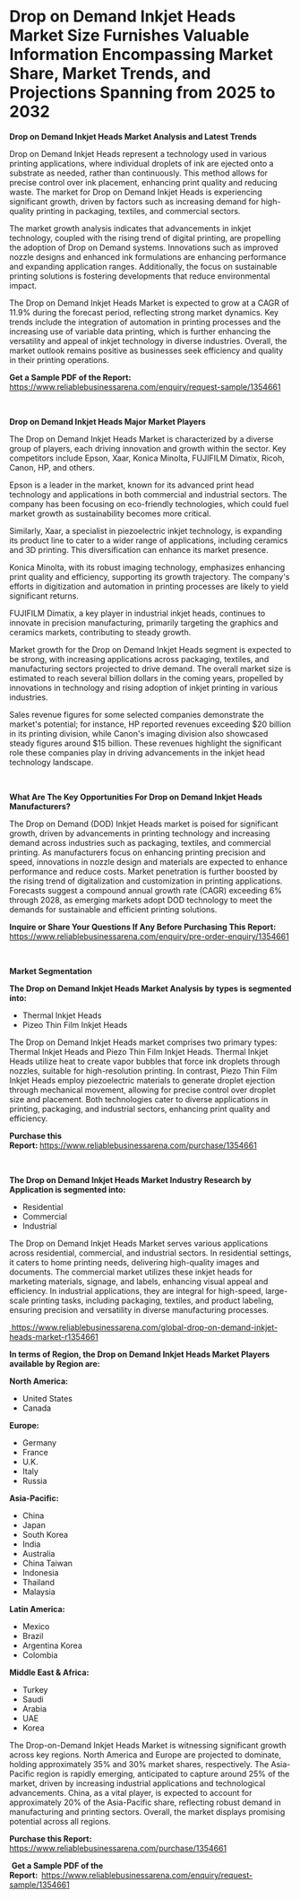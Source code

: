 <p><h1>Drop on Demand Inkjet Heads Market Size Furnishes Valuable Information Encompassing Market Share, Market Trends, and Projections Spanning from 2025 to 2032</h1></p><p><strong>Drop on Demand Inkjet Heads Market Analysis and Latest Trends</strong></p>
<p><p>Drop on Demand Inkjet Heads represent a technology used in various printing applications, where individual droplets of ink are ejected onto a substrate as needed, rather than continuously. This method allows for precise control over ink placement, enhancing print quality and reducing waste. The market for Drop on Demand Inkjet Heads is experiencing significant growth, driven by factors such as increasing demand for high-quality printing in packaging, textiles, and commercial sectors.</p><p>The market growth analysis indicates that advancements in inkjet technology, coupled with the rising trend of digital printing, are propelling the adoption of Drop on Demand systems. Innovations such as improved nozzle designs and enhanced ink formulations are enhancing performance and expanding application ranges. Additionally, the focus on sustainable printing solutions is fostering developments that reduce environmental impact.</p><p>The Drop on Demand Inkjet Heads Market is expected to grow at a CAGR of 11.9% during the forecast period, reflecting strong market dynamics. Key trends include the integration of automation in printing processes and the increasing use of variable data printing, which is further enhancing the versatility and appeal of inkjet technology in diverse industries. Overall, the market outlook remains positive as businesses seek efficiency and quality in their printing operations.</p></p>
<p><strong>Get a Sample PDF of the Report:&nbsp;</strong> <a href="https://www.reliablebusinessarena.com/enquiry/request-sample/1354661?utm_campaign=2737&utm_medium=2&utm_source=Github&utm_content=ia&utm_term=15042025&utm_id=drop-on-demand-inkjet-heads">https://www.reliablebusinessarena.com/enquiry/request-sample/1354661</a></p>
<p>&nbsp;</p>
<p><strong>Drop on Demand Inkjet Heads Major Market Players</strong></p>
<p><p>The Drop on Demand Inkjet Heads Market is characterized by a diverse group of players, each driving innovation and growth within the sector. Key competitors include Epson, Xaar, Konica Minolta, FUJIFILM Dimatix, Ricoh, Canon, HP, and others. </p><p>Epson is a leader in the market, known for its advanced print head technology and applications in both commercial and industrial sectors. The company has been focusing on eco-friendly technologies, which could fuel market growth as sustainability becomes more critical. </p><p>Similarly, Xaar, a specialist in piezoelectric inkjet technology, is expanding its product line to cater to a wider range of applications, including ceramics and 3D printing. This diversification can enhance its market presence.</p><p>Konica Minolta, with its robust imaging technology, emphasizes enhancing print quality and efficiency, supporting its growth trajectory. The company's efforts in digitization and automation in printing processes are likely to yield significant returns.</p><p>FUJIFILM Dimatix, a key player in industrial inkjet heads, continues to innovate in precision manufacturing, primarily targeting the graphics and ceramics markets, contributing to steady growth.</p><p>Market growth for the Drop on Demand Inkjet Heads segment is expected to be strong, with increasing applications across packaging, textiles, and manufacturing sectors projected to drive demand. The overall market size is estimated to reach several billion dollars in the coming years, propelled by innovations in technology and rising adoption of inkjet printing in various industries.</p><p>Sales revenue figures for some selected companies demonstrate the market's potential; for instance, HP reported revenues exceeding $20 billion in its printing division, while Canon's imaging division also showcased steady figures around $15 billion. These revenues highlight the significant role these companies play in driving advancements in the inkjet head technology landscape.</p></p>
<p>&nbsp;</p>
<p><strong>What Are The Key Opportunities For Drop on Demand Inkjet Heads Manufacturers?</strong></p>
<p><p>The Drop on Demand (DOD) Inkjet Heads market is poised for significant growth, driven by advancements in printing technology and increasing demand across industries such as packaging, textiles, and commercial printing. As manufacturers focus on enhancing printing precision and speed, innovations in nozzle design and materials are expected to enhance performance and reduce costs. Market penetration is further boosted by the rising trend of digitalization and customization in printing applications. Forecasts suggest a compound annual growth rate (CAGR) exceeding 6% through 2028, as emerging markets adopt DOD technology to meet the demands for sustainable and efficient printing solutions.</p></p>
<p><strong>Inquire or Share Your Questions If Any Before Purchasing This Report:</strong> <a href="https://www.reliablebusinessarena.com/enquiry/pre-order-enquiry/1354661?utm_campaign=2737&utm_medium=2&utm_source=Github&utm_content=ia&utm_term=15042025&utm_id=drop-on-demand-inkjet-heads">https://www.reliablebusinessarena.com/enquiry/pre-order-enquiry/1354661</a></p>
<p>&nbsp;</p>
<p><strong>Market Segmentation</strong></p>
<p><strong>The Drop on Demand Inkjet Heads Market Analysis by types is segmented into:</strong></p>
<p><ul><li>Thermal Inkjet Heads</li><li>Pizeo Thin Film Inkjet Heads</li></ul></p>
<p><p>The Drop on Demand Inkjet Heads market comprises two primary types: Thermal Inkjet Heads and Piezo Thin Film Inkjet Heads. Thermal Inkjet Heads utilize heat to create vapor bubbles that force ink droplets through nozzles, suitable for high-resolution printing. In contrast, Piezo Thin Film Inkjet Heads employ piezoelectric materials to generate droplet ejection through mechanical movement, allowing for precise control over droplet size and placement. Both technologies cater to diverse applications in printing, packaging, and industrial sectors, enhancing print quality and efficiency.</p></p>
<p><strong>Purchase this Report:&nbsp;</strong><a href="https://www.reliablebusinessarena.com/purchase/1354661?utm_campaign=2737&utm_medium=2&utm_source=Github&utm_content=ia&utm_term=15042025&utm_id=drop-on-demand-inkjet-heads">https://www.reliablebusinessarena.com/purchase/1354661</a></p>
<p>&nbsp;</p>
<p><strong>The Drop on Demand Inkjet Heads Market Industry Research by Application is segmented into:</strong></p>
<p><ul><li>Residential</li><li>Commercial</li><li>Industrial</li></ul></p>
<p><p>The Drop on Demand Inkjet Heads Market serves various applications across residential, commercial, and industrial sectors. In residential settings, it caters to home printing needs, delivering high-quality images and documents. The commercial market utilizes these inkjet heads for marketing materials, signage, and labels, enhancing visual appeal and efficiency. In industrial applications, they are integral for high-speed, large-scale printing tasks, including packaging, textiles, and product labeling, ensuring precision and versatility in diverse manufacturing processes.</p></p>
<p><a href="https://www.reliablebusinessarena.com/global-drop-on-demand-inkjet-heads-market-r1354661?utm_campaign=2737&utm_medium=2&utm_source=Github&utm_content=ia&utm_term=15042025&utm_id=drop-on-demand-inkjet-heads">&nbsp;https://www.reliablebusinessarena.com/global-drop-on-demand-inkjet-heads-market-r1354661</a></p>
<p><strong>In terms of Region, the Drop on Demand Inkjet Heads Market Players available by Region are:</strong></p>
<p>
    <p> <strong> North America: </strong>
        <ul>
            <li>United States</li>
            <li>Canada</li>
        </ul>
        </p> 
    <p> <strong> Europe: </strong>
        <ul>
            <li>Germany</li>
            <li>France</li>
            <li>U.K.</li>
            <li>Italy</li>
            <li>Russia</li>
        </ul>
        </p> 
    <p> <strong> Asia-Pacific: </strong>
        <ul>
            <li>China</li>
            <li>Japan</li>
            <li>South Korea</li>
            <li>India</li>
            <li>Australia</li>
            <li>China Taiwan</li>
            <li>Indonesia</li>
            <li>Thailand</li>
            <li>Malaysia</li>
        </ul>
        </p> 
    <p> <strong> Latin America: </strong>
        <ul>
            <li>Mexico</li>
            <li>Brazil</li>
            <li>Argentina Korea</li>
            <li>Colombia</li>
        </ul>
        </p> 
    <p> <strong> Middle East & Africa: </strong>
        <ul>
            <li>Turkey</li>
            <li>Saudi</li>
            <li>Arabia</li>
            <li>UAE</li>
            <li>Korea</li>
        </ul>
    </p>
    </p>
<p><p>The Drop-on-Demand Inkjet Heads Market is witnessing significant growth across key regions. North America and Europe are projected to dominate, holding approximately 35% and 30% market shares, respectively. The Asia-Pacific region is rapidly emerging, anticipated to capture around 25% of the market, driven by increasing industrial applications and technological advancements. China, as a vital player, is expected to account for approximately 20% of the Asia-Pacific share, reflecting robust demand in manufacturing and printing sectors. Overall, the market displays promising potential across all regions.</p></p>
<p><strong>Purchase this Report: </strong><a href="https://www.reliablebusinessarena.com/purchase/1354661?utm_campaign=2737&utm_medium=2&utm_source=Github&utm_content=ia&utm_term=15042025&utm_id=drop-on-demand-inkjet-heads">https://www.reliablebusinessarena.com/purchase/1354661</a></p>
<p>&nbsp;<strong>Get a Sample PDF of the Report:&nbsp;&nbsp;</strong><a href="https://www.reliablebusinessarena.com/enquiry/request-sample/1354661?utm_campaign=2737&utm_medium=2&utm_source=Github&utm_content=ia&utm_term=15042025&utm_id=drop-on-demand-inkjet-heads">https://www.reliablebusinessarena.com/enquiry/request-sample/1354661</a></p>
<p><strong></strong></p>
<p><p></p><p></p><p></p></p>